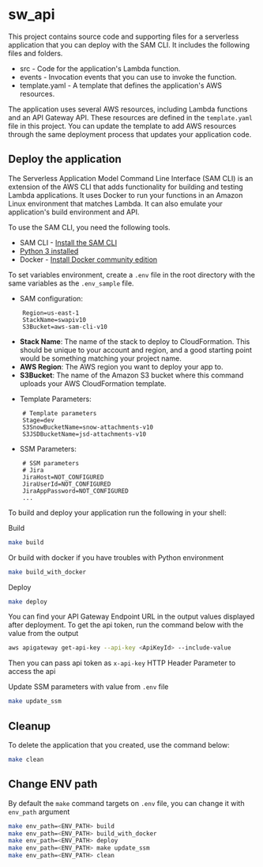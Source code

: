 # sw_api

This project contains source code and supporting files for a serverless application that you can deploy with the SAM CLI. It includes the following files and folders.

- src - Code for the application's Lambda function.
- events - Invocation events that you can use to invoke the function.
- template.yaml - A template that defines the application's AWS resources.

The application uses several AWS resources, including Lambda functions and an API Gateway API. These resources are defined in the `template.yaml` file in this project. You can update the template to add AWS resources through the same deployment process that updates your application code.

## Deploy the application

The Serverless Application Model Command Line Interface (SAM CLI) is an extension of the AWS CLI that adds functionality for building and testing Lambda applications. It uses Docker to run your functions in an Amazon Linux environment that matches Lambda. It can also emulate your application's build environment and API.

To use the SAM CLI, you need the following tools.

* SAM CLI - [Install the SAM CLI](https://docs.aws.amazon.com/serverless-application-model/latest/developerguide/serverless-sam-cli-install.html)
* [Python 3 installed](https://www.python.org/downloads/)
* Docker - [Install Docker community edition](https://hub.docker.com/search/?type=edition&offering=community)

To set variables environment, create a ``.env`` file in the root directory with the same variables as the ``.env_sample`` file.

- SAM configuration:

```commandline
    Region=us-east-1
    StackName=swapiv10
    S3Bucket=aws-sam-cli-v10
```
* **Stack Name**: The name of the stack to deploy to CloudFormation. This should be unique to your account and region, and a good starting point would be something matching your project name.
* **AWS Region**: The AWS region you want to deploy your app to.
* **S3Bucket**: The name of the Amazon S3 bucket where this command uploads your AWS CloudFormation template.

- Template Parameters:

```commandline
    # Template parameters
    Stage=dev
    S3SnowBucketName=snow-attachments-v10
    S3JSDBucketName=jsd-attachments-v10
```

- SSM Parameters:

```commandline
    # SSM parameters
    # Jira
    JiraHost=NOT_CONFIGURED
    JiraUserId=NOT_CONFIGURED
    JiraAppPassword=NOT_CONFIGURED
    ...
```

To build and deploy your application run the following in your shell:

Build
```bash
make build
```

Or build with docker if you have troubles with Python environment
```bash
make build_with_docker
```

Deploy
```bash
make deploy
```

You can find your API Gateway Endpoint URL in the output values displayed after deployment.
To get the api token, run the command below with the value from the output

```bash
aws apigateway get-api-key --api-key <ApiKeyId> --include-value
```
Then you can pass api token as `x-api-key` HTTP Header Parameter to access the api

Update SSM parameters with value from `.env` file
```bash
make update_ssm
```

## Cleanup

To delete the application that you created, use the command below:

```bash
make clean
```
## Change ENV path

By default the `make` command targets on `.env` file, you can change it with `env_path` argument

```bash
make env_path=<ENV_PATH> build
make env_path=<ENV_PATH> build_with_docker
make env_path=<ENV_PATH> deploy
make env_path=<ENV_PATH> make update_ssm
make env_path=<ENV_PATH> clean
```